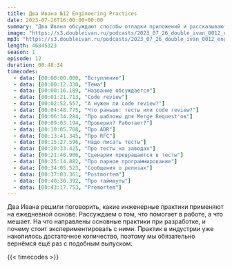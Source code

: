 ```yaml
---
title: Два Ивана №12 Engineering Practices
date: 2023-07-26T16:00:00+00:00
summary: "Два Ивана обсуждают способы отладки приложений и рассказывают интересные истории отладки"
image: "https://s3.doubleivan.ru/podcasts/2023_07_26_double_ivan_0012_engineering_practices.jpg"
mp3: "https://s3.doubleivan.ru/podcasts/2023_07_26_double_ivan_0012_engineering_practices.mp3"
length: 46845323
season: 1
episode: 12
duration: 00:48:34
timecodes:
  - data: [00:00:00.000, "Вступление"]
  - data: [00:00:12.330, "Тема"]
  - data: [00:00:16.189, "Название обсуждается"]
  - data: [00:01:21.713, "Code review"]
  - data: [00:02:52.557, "А нужен ли code review?"]
  - data: [00:04:48.775, "Что раньше: тесты или code review?"]
  - data: [00:06:34.284, "Про шаблоны для Merge Request'ов"]
  - data: [00:09:03.194, "Проверил? Работает?"]
  - data: [00:10:05.708, "Про ADR"]
  - data: [00:13:41.345, "Про RFC"]
  - data: [00:15:27.596, "Надо писать тесты"]
  - data: [00:20:33.425, "Про тесты на заводах"]
  - data: [00:21:40.906, "Сценарии превращаются в тесты"]
  - data: [00:25:14.882, "Про парное программирование"]
  - data: [00:34:05.523, "Сообщения о релизах"]
  - data: [00:37:03.361, "Postmortem"]
  - data: [00:40:30.392, "Про таймауты"]
  - data: [00:43:17.753, "Premortem"]
---
```


Два Ивана решили поговорить, какие инженерные практики применяют на ежедневной основе. Рассуждаем о том, что помогает в работе, а что мешает. На что направлены основные практики при разработке, и почему стоит экспериментировать с ними. Практик в индустрии уже накопилось достаточное количество, поэтому мы обязательно вернёмся ещё раз с подобным выпуском.

{{< timecodes >}}
